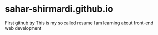 # sahar-shirmardi.github.io

First github try
This is my so called resume
I am learning about front-end web development
